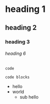 # heading 1
## heading 2
### heading 3
###### heading 6

`code`
```
code blocks
```
* hello
* world
  * sub hello
